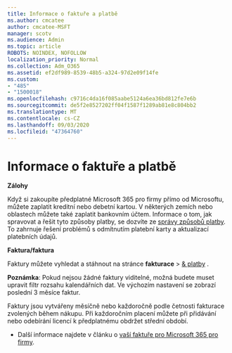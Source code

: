 ```yaml
---
title: Informace o faktuře a platbě
ms.author: cmcatee
author: cmcatee-MSFT
manager: scotv
ms.audience: Admin
ms.topic: article
ROBOTS: NOINDEX, NOFOLLOW
localization_priority: Normal
ms.collection: Adm_O365
ms.assetid: ef2df989-8539-48b5-a324-97d2e09f14fe
ms.custom:
- "485"
- "1500018"
ms.openlocfilehash: c9716c4da16f085aabe5124a6ea36bd812fe7e6b
ms.sourcegitcommit: de5f2e8527202ff04f1587f1289ab81e8c804bb2
ms.translationtype: MT
ms.contentlocale: cs-CZ
ms.lasthandoff: 09/03/2020
ms.locfileid: "47364760"
---
```

# <a name="invoice-and-payment-information"></a>Informace o faktuře a platbě

**Zálohy**

Když si zakoupíte předplatné Microsoft 365 pro firmy přímo od Microsoftu, můžete zaplatit kreditní nebo debetní kartou.  V některých zemích nebo oblastech můžete také zaplatit bankovním účtem.  Informace o tom, jak spravovat a řešit tyto způsoby platby, se dozvíte ze [správy způsobů platby](https://docs.microsoft.com/microsoft-365/commerce/billing-and-payments/manage-payment-methods). To zahrnuje řešení problémů s odmítnutím platební karty a aktualizací platebních údajů.

**Faktura/faktura**

Faktury můžete vyhledat a stáhnout na stránce **fakturace**  >  [& platby](https://go.microsoft.com/fwlink/p/?linkid=848039) .  

**Poznámka**: Pokud nejsou žádné faktury viditelné, možná budete muset upravit filtr rozsahu kalendářních dat.  Ve výchozím nastavení se zobrazí poslední 3 měsíce faktur.

Faktury jsou vytvářeny měsíčně nebo každoročně podle četnosti fakturace zvolených během nákupu.  Při každoročním placení můžete při přidávání nebo odebírání licencí k předplatnému obdržet střední období.

- Další informace najdete v článku o [vaší faktuře pro Microsoft 365 pro firmy](https://docs.microsoft.com/microsoft-365/commerce/billing-and-payments/understand-your-invoice2).